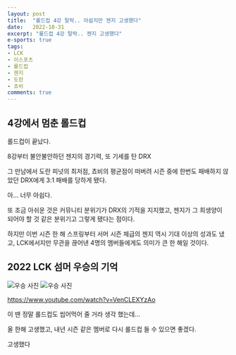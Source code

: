 ```yaml
---
layout: post
title:  "롤드컵 4강 탈락.. 아쉽지만 젠지 고생했다"
date:   2022-10-31
excerpt: "롤드컵 4강 탈락.. 젠지 고생했다"
e-sports: true
tags:
- LCK
- 이스포츠
- 롤드컵
- 젠지
- 도란
- 쵸비
comments: true
---
```


## 4강에서 멈춘 롤드컵

롤드컵이 끝났다.

8강부터 불안불안하던 젠지의 경기력, 또 기세를 탄 DRX

그 만남에서 도란 피넛의 최저점, 쵸비의 평균점이 떠버려 시즌 중에 한번도 패배하지 않았던 DRX에게 3:1 패배를 당하게 됐다.

아… 너무 아쉽다.

또 조금 아쉬운 것은 커뮤니티 분위기가 DRX의 기적을 지지했고, 젠지가 그 희생양이 되어야 할 것 같은 분위기고 그렇게 됐다는 점이다.

하지만 이번 시즌 한 해 스프링부터 서머 시즌 체급의 젠지 역시 기대 이상의 성과도 냈고, LCK에서지만 무관을 끊어낸 4명의 멤버들에게도 의미가 큰 한 해일 것이다.

## 2022 LCK 섬머 우승의 기억

![우승 사진](../fan/img/2022/lck/2022-summer-lck-champion-gen_g_01.jpg)
![우승 사진](../fan/img/2022/lck/2022-summer-lck-champion-gen_g_02.jpg)

https://www.youtube.com/watch?v=VenCLEXYzAo

이 땐 정말 롤드컵도 씹어먹어 줄 거라 생각 했는데...

올 한해 고생했고, 내년 시즌 같은 멤버로 다시 롤드컵 들 수 있으면 좋겠다.

고생했다